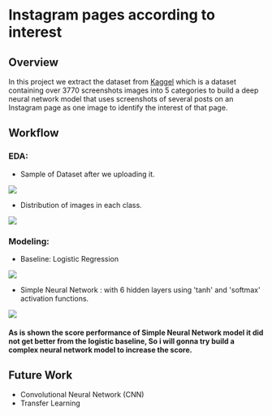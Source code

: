 # Instagram pages according to interest 
## Overview
In this project we extract the dataset from [Kaggel](https://www.kaggle.com/bahramjannesarr/instagram-page-screen-shots-in-5-category) which is a dataset containing over 3770 screenshots images into 5 categories to build a deep neural network model that uses screenshots of several posts on an Instagram page as one image to identify the interest of that page.
## Workflow
### EDA:
- Sample of Dataset after we uploading it.

<p align="" width="25%">
<img src="https://user-images.githubusercontent.com/93087607/148681445-abf2776d-fd76-4a03-82e2-7f578f87f2ec.png" />
</p>

- Distribution of images in each class.

<p align="" width="">
<img src="https://user-images.githubusercontent.com/93087607/148681451-4af8791d-1e5c-4802-a926-19c9c516afb1.png" />
</p>

### Modeling:
- Baseline: Logistic Regression

<p align="" width="10%">
<img src="https://user-images.githubusercontent.com/93087607/148682133-d9366d5d-e326-4a14-bf4f-2a93f69fc78e.png" />
</p>

- Simple Neural Network : with 6 hidden layers using 'tanh' and 'softmax' activation functions.

<p align="" width="10%">
<img src="https://user-images.githubusercontent.com/93087607/148682825-88b34fbc-5ee6-490c-82d3-0b3058ffada6.png" />
</p>

#### As is shown the score performance of Simple Neural Network model it did not get better from the logistic baseline, So i will gonna try build a complex neural network model to increase the score.

## Future Work
- Convolutional Neural Network (CNN)
- Transfer Learning
